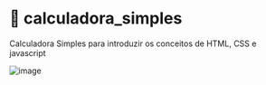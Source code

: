 # :iphone: calculadora_simples
Calculadora Simples para introduzir os conceitos de HTML, CSS e javascript

![image](https://github.com/Yasmin-Camargo/calculadora_simples/assets/88253809/cfdc0424-5922-4d5f-b458-f56dc0c6ffb6)
